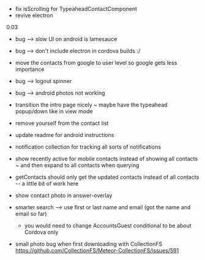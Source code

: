 - fix isScrolling for TypeaheadContactComponent
- revive electron

0.03
- bug --> slow UI on android is lamesauce
- bug --> don't include electron in cordova builds :/
- move the contacts from google to user level so google gets less importance
- bug --> logout spinner
- bug --> android photos not working
- transition the intro page nicely ~ maybe have the typeahead popup/down like in view mode
- remove yourself from the contact list
- update readme for android instructions
- notification collection for tracking all sorts of notifications
- show recently active for mobile contacts instead of showing all contacts ~ and then expand to all contacts when querying

- getContacts should only get the updated contacts instead of all contacts -- a little bit of work here
- show contact photo in answer-overlay
- smarter search --> use first or last name and email (got the name and email so far)
  - you would need to change AccountsGuest conditional to be about Cordova only
- small photo bug when first downloading with CollectionFS
https://github.com/CollectionFS/Meteor-CollectionFS/issues/591
